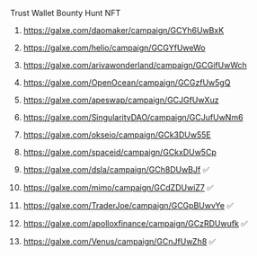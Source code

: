 Trust Wallet Bounty Hunt NFT

1. https://galxe.com/daomaker/campaign/GCYh6UwBxK 

2. https://galxe.com/helio/campaign/GCGYfUweWo 

3. https://galxe.com/arivawonderland/campaign/GCGifUwWch

4. https://galxe.com/OpenOcean/campaign/GCGzfUw5gQ

5. https://galxe.com/apeswap/campaign/GCJGfUwXuz

6. https://galxe.com/SingularityDAO/campaign/GCJufUwNm6

7. https://galxe.com/okseio/campaign/GCk3DUw55E

8. https://galxe.com/spaceid/campaign/GCkxDUw5Cp

9. https://galxe.com/dsla/campaign/GCh8DUwBJf ✅

10. https://galxe.com/mimo/campaign/GCdZDUwiZ7 ✅

11. https://galxe.com/TraderJoe/campaign/GCGpBUwvYe ✅

12. https://galxe.com/apolloxfinance/campaign/GCzRDUwufk ✅

13. https://galxe.com/Venus/campaign/GCnJfUwZh8 ✅
